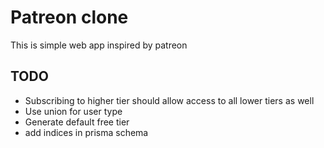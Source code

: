 # Patreon clone

This is simple web app inspired by patreon

## TODO

- Subscribing to higher tier should allow access to all lower tiers as well
- Use union for user type
- Generate default free tier
- add indices in prisma schema
